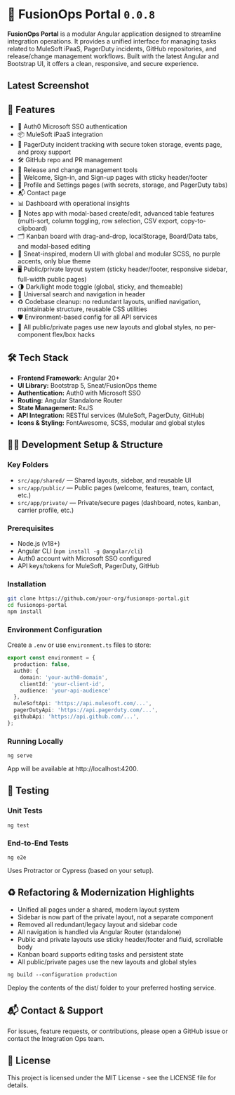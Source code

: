 # 🧩 FusionOps Portal `0.0.8`

**FusionOps Portal** is a modular Angular application designed to streamline integration operations. It provides a unified interface for managing tasks related to MuleSoft iPaaS, PagerDuty incidents, GitHub repositories, and release/change management workflows. Built with the latest Angular and Bootstrap UI, it offers a clean, responsive, and secure experience.

## Latest Screenshot
<!-- ![v0.0.4](https://github.com/MuhammadShamim/FusionOps-Portal/blob/main/screenshots/v0.0.4.png?raw=)
rtal
![v0.0.4](https://github.com/MuhammadShamim/FusionOps-Portal/blob/main/screenshots/v0.0.4%20signin.png?raw=)
![v0.0.4](https://github.com/MuhammadShamim/FusionOps-Portal/blob/main/screenshots/v0.0.4%20dashboard.png?raw=)
![v0.0.4](https://github.com/MuhammadShamim/FusionOps-Portal/blob/main/screenshots/v0.0.4%20notes.png?raw=) -->

## 🚀 Features

- 🔐 Auth0 Microsoft SSO authentication
- 📦 MuleSoft iPaaS integration
- 🚨 PagerDuty incident tracking with secure token storage, events page, and proxy support
- 🛠️ GitHub repo and PR management
- 📅 Release and change management tools
- 👋 Welcome, Sign-in, and Sign-up pages with sticky header/footer
- 👤 Profile and Settings pages (with secrets, storage, and PagerDuty tabs)
- 📬 Contact page
- 📊 Dashboard with operational insights
- 📝 Notes app with modal-based create/edit, advanced table features (multi-sort, column toggling, row selection, CSV export, copy-to-clipboard)
- 🗂️ Kanban board with drag-and-drop, localStorage, Board/Data tabs, and modal-based editing
- 🧩 Sneat-inspired, modern UI with global and modular SCSS, no purple accents, only blue theme
- 🖥️ Public/private layout system (sticky header/footer, responsive sidebar, full-width public pages)
- 🌗 Dark/light mode toggle (global, sticky, and themeable)
- 🔄 Universal search and navigation in header
- ♻️ Codebase cleanup: no redundant layouts, unified navigation, maintainable structure, reusable CSS utilities
- 🛡️ Environment-based config for all API services
- 🧹 All public/private pages use new layouts and global styles, no per-component flex/box hacks


## 🛠️ Tech Stack

- **Frontend Framework:** Angular 20+
- **UI Library:** Bootstrap 5, Sneat/FusionOps theme
- **Authentication:** Auth0 with Microsoft SSO
- **Routing:** Angular Standalone Router
- **State Management:** RxJS
- **API Integration:** RESTful services (MuleSoft, PagerDuty, GitHub)
- **Icons & Styling:** FontAwesome, SCSS, modular and global styles


## 🧑‍💻 Development Setup & Structure

### Key Folders
- `src/app/shared/` — Shared layouts, sidebar, and reusable UI
- `src/app/public/` — Public pages (welcome, features, team, contact, etc.)
- `src/app/private/` — Private/secure pages (dashboard, notes, kanban, carrier profile, etc.)

### Prerequisites

- Node.js (v18+)
- Angular CLI (`npm install -g @angular/cli`)
- Auth0 account with Microsoft SSO configured
- API keys/tokens for MuleSoft, PagerDuty, GitHub

### Installation

```bash
git clone https://github.com/your-org/fusionops-portal.git
cd fusionops-portal
npm install
```

### Environment Configuration

Create a `.env` or use `environment.ts` files to store:

```typescript
export const environment = {
  production: false,
  auth0: {
    domain: 'your-auth0-domain',
    clientId: 'your-client-id',
    audience: 'your-api-audience'
  },
  muleSoftApi: 'https://api.mulesoft.com/...',
  pagerDutyApi: 'https://api.pagerduty.com/...',
  githubApi: 'https://api.github.com/...',
};
```

### Running Locally

```shell
ng serve
```
App will be available at http://localhost:4200.

## 🧪 Testing

### Unit Tests

```shell
ng test
```

### End-to-End Tests

```shell
ng e2e
```


Uses Protractor or Cypress (based on your setup).


## ♻️ Refactoring & Modernization Highlights

- Unified all pages under a shared, modern layout system
- Sidebar is now part of the private layout, not a separate component
- Removed all redundant/legacy layout and sidebar code
- All navigation is handled via Angular Router (standalone)
- Public and private layouts use sticky header/footer and fluid, scrollable body
- Kanban board supports editing tasks and persistent state
- All public/private pages use the new layouts and global styles

```shell
ng build --configuration production
```

Deploy the contents of the dist/ folder to your preferred hosting service.


## 📬 Contact & Support
For issues, feature requests, or contributions, please open a GitHub issue or contact the Integration Ops team.

## 📄 License
This project is licensed under the MIT License - see the LICENSE file for details.
